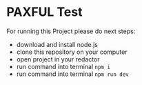 # PAXFUL Test

For running this Project please do next steps:
- download and install node.js
- clone this repository on your computer
- open project in your redactor
- run command into terminal `npm i `
- run command into terminal `npm run dev `

